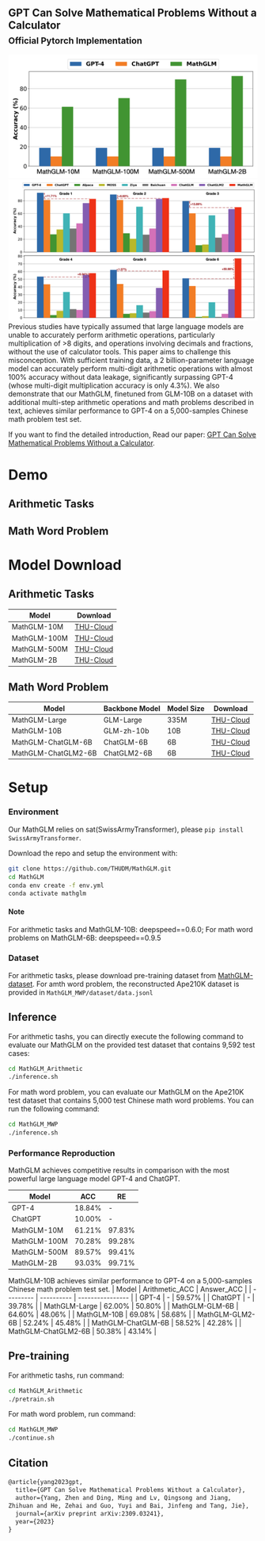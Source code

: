 ## GPT Can Solve Mathematical Problems Without a Calculator <br><sub>Official Pytorch Implementation</sub>

![](resources/perf.jpg)
![](resources/perf_mwp.jpg)
Previous studies have typically assumed that large language models are unable to accurately perform arithmetic operations, particularly multiplication of >8 digits, and operations involving decimals and fractions, without the use of calculator tools. This paper aims to challenge this misconception. With sufficient training data, a 2 billion-parameter language model can accurately perform multi-digit arithmetic operations with almost 100% accuracy without data leakage, significantly surpassing GPT-4 (whose multi-digit multiplication accuracy is only 4.3%). We also demonstrate that our MathGLM, finetuned from GLM-10B on a dataset with additional multi-step arithmetic operations and math problems described in text, achieves similar performance to GPT-4 on a 5,000-samples Chinese math problem
test set.



If you want to find the detailed introduction, Read our paper: [GPT Can Solve Mathematical Problems Without a Calculator](https://arxiv.org/pdf/2309.03241v2.pdf).

# Demo

## Arithmetic Tasks



## Math Word Problem



# Model Download 


## Arithmetic Tasks
| Model    | Download | 
| --------- | --------------- |
| MathGLM-10M   |  [THU-Cloud](https://cloud.tsinghua.edu.cn/d/16a914d6db2a4b8f80f5/)          | 
| MathGLM-100M  |  [THU-Cloud](https://cloud.tsinghua.edu.cn/d/a6ca369a212c4df08359/)          | 
| MathGLM-500M  |  [THU-Cloud](https://cloud.tsinghua.edu.cn/d/c80046ec7e234be4831b/)          | 
| MathGLM-2B    |  [THU-Cloud](https://cloud.tsinghua.edu.cn/d/cf429216289948d889a6/)          | 


## Math Word Problem

| Model   | Backbone Model | Model Size | Download | 
| --------- | ---------- | ---------------- |---------------- |
| MathGLM-Large       | GLM-Large    |335M   | [THU-Cloud](https://cloud.tsinghua.edu.cn/d/3d138deaf93441b196fb/)         | 
| MathGLM-10B         | GLM-zh-10b   | 10B   | [THU-Cloud](https://cloud.tsinghua.edu.cn/d/bc3c7b5c46304c2b88f6/)         | 
| MathGLM-ChatGLM-6B  | ChatGLM-6B   | 6B    | [THU-Cloud](https://cloud.tsinghua.edu.cn/d/92127e3a1b4144db8d13/)         | 
| MathGLM-ChatGLM2-6B | ChatGLM2-6B  | 6B    | [THU-Cloud](https://cloud.tsinghua.edu.cn/d/ab7eaac27ebd4d088834/)         | 


# Setup

### Environment
Our MathGLM relies on sat(SwissArmyTransformer), please ``` pip install SwissArmyTransformer ```.

Download the repo and setup the environment with:

```bash
git clone https://github.com/THUDM/MathGLM.git
cd MathGLM
conda env create -f env.yml
conda activate mathglm
```
#### Note
For arithmetic tasks and MathGLM-10B: deepspeed==0.6.0; For math word problems on MathGLM-6B: deepspeed==0.9.5



### Dataset

For arithmetic tasks, please download pre-training dataset from [MathGLM-dataset](https://cloud.tsinghua.edu.cn/d/8d9ee3e52bb54afd9c16/). For amth word problem, the reconstructed Ape210K dataset is provided in ```MathGLM_MWP/dataset/data.jsonl```


## Inference 

For arithmetic tashs, you can directly execute the following command to evaluate our MathGLM on the provided test dataset that contains 9,592 test cases:

```bash
cd MathGLM_Arithmetic
./inference.sh
```

For math word problem, you can evaluate our MathGLM on the Ape210K test dataset that contains 5,000 test Chinese math word problems. You can run the following  command:

```bash
cd MathGLM_MWP
./inference.sh
```


### Performance Reproduction

MathGLM achieves competitive results in comparison with the most powerful large language model GPT-4 and ChatGPT.

| Model   | ACC | RE | 
| --------- | ---------- | ---------------- | 
| GPT-4 | 18.84%    | -             |
| ChatGPT  | 10.00%    | -            | 
| MathGLM-10M  | 61.21%    | 97.83%            | 
| MathGLM-100M  | 70.28%    | 99.28%            | 
| MathGLM-500M  | 89.57%    | 99.41%            | 
| MathGLM-2B  | 93.03%    | 99.71%            | 

MathGLM-10B achieves similar performance to GPT-4 on a 5,000-samples Chinese math problem test set.
| Model   | Arithmetic_ACC | Answer_ACC | 
| --------- | ---------- | ---------------- | 
| GPT-4 | -  | 59.57%            |
| ChatGPT  | -   | 39.78%        | 
| MathGLM-Large  | 62.00%   | 50.80%            | 
| MathGLM-GLM-6B  | 64.60%   | 48.06%            | 
| MathGLM-10B  | 69.08%    | 58.68%            | 
| MathGLM-GLM2-6B  | 52.24%   | 45.48%           | 
| MathGLM-ChatGLM-6B  | 58.52%    | 42.28%           | 
| MathGLM-ChatGLM2-6B  | 50.38%    | 43.14%           | 

## Pre-training

For arithmetic tashs, run command:

```bash
cd MathGLM_Arithmetic
./pretrain.sh
```

For math word problem, run command:

```bash
cd MathGLM_MWP
./continue.sh
```


## Citation

```
@article{yang2023gpt,
  title={GPT Can Solve Mathematical Problems Without a Calculator},
  author={Yang, Zhen and Ding, Ming and Lv, Qingsong and Jiang, Zhihuan and He, Zehai and Guo, Yuyi and Bai, Jinfeng and Tang, Jie},
  journal={arXiv preprint arXiv:2309.03241},
  year={2023}
}
```
